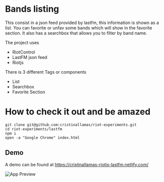 # Bands listing

This consist in a json feed provided by lastfm, this information is shown as a list. You can favorite or unfav some bands which will show in the favorite section. It also has a searchbox that allows you to filter by band name.

The project uses
* RiotControl
* LastFM json feed
* Riotjs


There is 3 different Tags or components

* List
* Searchbox
* Favorite Section

# How to check it out and be amazed
```
git clone git@github.com:cristinallamas/riot-experiments.git
cd riot-experiments/lastfm
npm i
open -a "Google Chrome" index.html
```

## Demo

A demo can be found at https://cristinallamas-riotjs-lastfm.netlify.com/

![App Preview](https://preview.ibb.co/bRJSib/Screen_Shot_2018_01_26_at_15_39_36.png)
